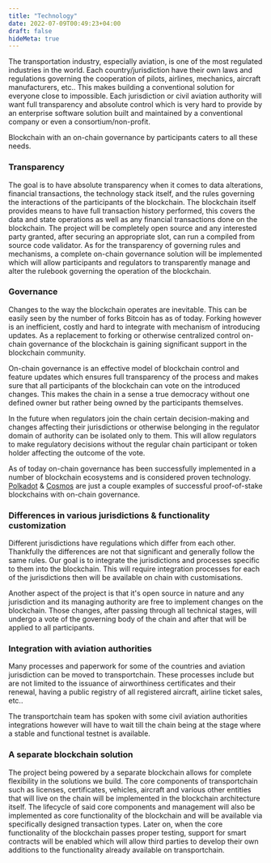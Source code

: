 ```yaml
---
title: "Technology"
date: 2022-07-09T00:49:23+04:00
draft: false
hideMeta: true
---
```


The transportation industry, especially aviation, is one of the most regulated industries in the world. Each country/jurisdiction have their own laws and regulations governing the cooperation of pilots, airlines, mechanics, aircraft manufacturers, etc.. This makes building a conventional solution for everyone close to impossible. Each jurisdiction or civil aviation authority will want full transparency and absolute control which is very hard to provide by an enterprise software solution built and maintained by a conventional company or even a consortium/non-profit.

Blockchain with an on-chain governance by participants caters to all these needs. 

### Transparency
The goal is to have absolute transparency when it comes to data alterations, financial transactions, the technology stack itself, and the rules governing the interactions of the participants of the blockchain. The blockchain itself provides means to have full transaction history performed, this covers the data and state operations as well as any financial transactions done on the blockchain. The project will be completely open source and any interested party granted, after securing an appropriate slot, can run a compiled from source code validator. As for the transparency of governing rules and mechanisms, a complete on-chain governance solution will be implemented which will allow participants and regulators to transparently manage and alter the rulebook governing the operation of the blockchain.

### Governance
Changes to the way the blockchain operates are inevitable. This can be easily seen by the number of forks Bitcoin has as of today. Forking however is an inefficient, costly and hard to integrate with mechanism of introducing updates. As a replacement to forking or otherwise centralized control on-chain governance of the blockchain is gaining significant support in the blockchain community. 

On-chain governance is an effective model of blockchain control and feature updates which ensures full transparency of the process and makes sure that all participants of the blockchain can vote on the introduced changes. This makes the chain in a sense a true democracy without one defined owner but rather being owned by the participants themselves.

In the future when regulators join the chain certain decision-making and changes affecting their jurisdictions or otherwise belonging in the regulator domain of authority can be isolated only to them. This will allow regulators to make regulatory decisions without the regular chain participant or token holder affecting the outcome of the vote.

As of today on-chain governance has been successfully implemented in a number of blockchain ecosystems and is considered proven technology. [Polkadot](https://wiki.polkadot.network/docs/learn-governance) & [Cosmos](https://hub.cosmos.network/main/governance/) are just a couple examples of successful proof-of-stake blockchains with on-chain governance.

### Differences in various jurisdictions & functionality customization
Different jurisdictions have regulations which differ from each other. Thankfully the differences are not that significant and generally follow the same rules. Our goal is to integrate the jurisdictions and processes specific to them into the blockchain. This will require integration processes for each of the jurisdictions then will be available on chain with customisations.

Another aspect of the project is that it's open source in nature and any jurisdiction and its managing authority are free to implement changes on the blockchain. Those changes, after passing through all technical stages, will undergo a vote of the governing body of the chain and after that will be applied to all participants.

### Integration with aviation authorities
Many processes and paperwork for some of the countries and aviation jurisdiction can be moved to transportchain. These processes include but are not limited to the issuance of airworthiness certificates and their renewal, having a public registry of all registered aircraft, airline ticket sales, etc..

The transportchain team has spoken with some civil aviation authorities integrations however will have to wait till the chain being at the stage where a stable and functional testnet is available.

### A separate blockchain solution
The project being powered by a separate blockchain allows for complete flexibility in the solutions we build. The core components of transportchain such as licenses, certificates, vehicles, aircraft and various other entities that will live on the chain will be implemented in the blockchain architecture itself. The lifecycle of said core components and management will also be implemented as core functionality of the blockchain and will be available via specifically designed transaction types. Later on, when the core functionality of the blockchain passes proper testing, support for smart contracts will be enabled which will allow third parties to develop their own additions to the functionality already available on transportchain.

